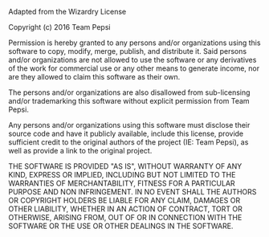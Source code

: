 Adapted from the Wizardry License

Copyright (c) 2016 Team Pepsi

Permission is hereby granted to any persons and/or organizations using this software to copy, modify, merge, publish, and distribute it.
Said persons and/or organizations are not allowed to use the software or any derivatives of the work for commercial use or any other means to generate income, nor are they allowed to claim this software as their own.

The persons and/or organizations are also disallowed from sub-licensing and/or trademarking this software without explicit permission from Team Pepsi. 

Any persons and/or organizations using this software must disclose their source code and have it publicly available, include this license, provide sufficient credit to the original authors of the project (IE: Team Pepsi), as well as provide a link to the original project.

THE SOFTWARE IS PROVIDED "AS IS", WITHOUT WARRANTY OF ANY KIND, EXPRESS OR IMPLIED, INCLUDING BUT NOT LIMITED TO THE WARRANTIES OF MERCHANTABILITY, FITNESS FOR A PARTICULAR PURPOSE AND NON INFRINGEMENT. IN NO EVENT SHALL THE AUTHORS OR COPYRIGHT HOLDERS BE LIABLE FOR ANY CLAIM, DAMAGES OR OTHER LIABILITY, WHETHER IN AN ACTION OF CONTRACT, TORT OR OTHERWISE, ARISING FROM, OUT OF OR IN CONNECTION WITH THE SOFTWARE OR THE USE OR OTHER DEALINGS IN THE SOFTWARE.
